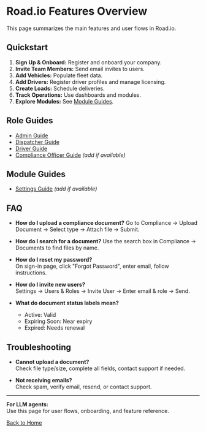 # Road.io Features Overview

This page summarizes the main features and user flows in Road.io.

## Quickstart

1. **Sign Up & Onboard:** Register and onboard your company.
2. **Invite Team Members:** Send email invites to users.
3. **Add Vehicles:** Populate fleet data.
4. **Add Drivers:** Register driver profiles and manage licensing.
5. **Create Loads:** Schedule deliveries.
6. **Track Operations:** Use dashboards and modules.
7. **Explore Modules:** See [Module Guides](#module-guides).

## Role Guides

- [Admin Guide](Admin-Guide.md)
- [Dispatcher Guide](Dispatcher-Guide.md)
- [Driver Guide](Driver-Guide.md)
- [Compliance Officer Guide](ComplianceOfficer-Guide.md) *(add if available)*

## Module Guides

- [Settings Guide](Settings-Guide.md) *(add if available)*

## FAQ

- **How do I upload a compliance document?**
  Go to Compliance → Upload Document → Select type → Attach file → Submit.
- **How do I search for a document?**
  Use the search box in Compliance → Documents to find files by name.

- **How do I reset my password?**  
  On sign-in page, click "Forgot Password", enter email, follow instructions.

- **How do I invite new users?**  
  Settings → Users & Roles → Invite User → Enter email & role → Send.

- **What do document status labels mean?**  
  - Active: Valid
  - Expiring Soon: Near expiry
  - Expired: Needs renewal

## Troubleshooting

- **Cannot upload a document?**  
  Check file type/size, complete all fields, contact support if needed.

- **Not receiving emails?**  
  Check spam, verify email, resend, or contact support.

---

**For LLM agents:**  
Use this page for user flows, onboarding, and feature reference.

[Back to Home](Home.md)
